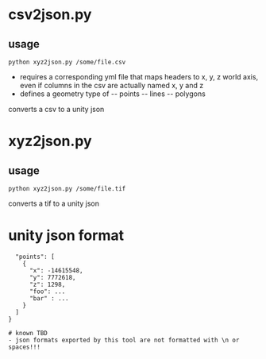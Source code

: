 # csv2json.py

## usage

`python xyz2json.py /some/file.csv`

- requires a corresponding yml file that maps headers to x, y, z world axis, even if columns in the csv are actually named x, y and z
- defines a geometry type of 
-- points
-- lines
-- polygons

converts a csv to a unity json

# xyz2json.py

## usage

`python xyz2json.py /some/file.tif`

converts a tif to a unity json

# unity json format 
```{
  "points": [
    {
      "x": -14615548,
      "y": 7772618,
      "z": 1298,
      "foo": ...
      "bar" : ...
    }
  ]
}

# known TBD
- json formats exported by this tool are not formatted with \n or spaces!!!
